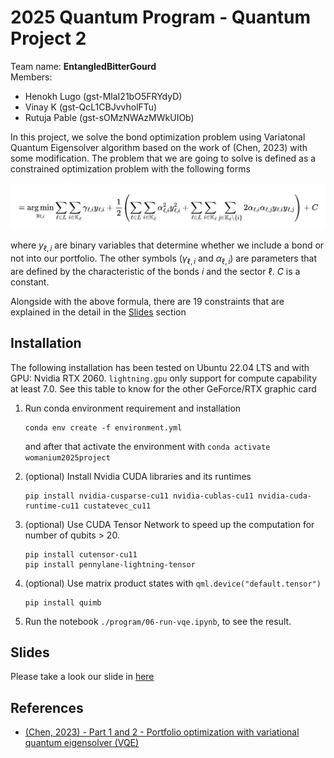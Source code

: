 # 2025 Quantum Program - Quantum Project 2

Team name: **EntangledBitterGourd**      
Members:
- Henokh Lugo (gst-MlaI21bO5FRYdyD)
- Vinay K (gst-QcL1CBJvvholFTu)
- Rutuja Pable (gst-sOMzNWAzMWkUIOb)


In this project, we solve the bond optimization problem
using Variatonal Quantum Eigensolver algorithm based on 
the work of (Chen, 2023) with some modification. 
The problem that we are going to solve is defined as 
a constrained optimization problem with the following forms

<img src="./images/01-problem-statement.png" width=600>

where $y_{\ell, i}$ are binary variables that determine
whether we include a bond or not into our portfolio.
The other symbols ($\gamma_{\ell, i}$ and $\alpha_{\ell, i}$) are parameters that are defined by the characteristic
of the bonds $i$ and the sector $\ell$. $C$ is a constant.

Alongside with the above formula, there are 19 constraints
that are explained in the detail in the [Slides](#slides) section 

## Installation

The following installation has been tested on Ubuntu 22.04 LTS and with GPU: Nvidia RTX 2060.
`lightning.gpu` only support for compute capability at least 7.0. See this table
to know for the other GeForce/RTX graphic card

1. Run conda environment requirement and installation
   ```
   conda env create -f environment.yml
   ```
   and after that activate the environment with `conda activate womanium2025project`

2. (optional) Install Nvidia CUDA libraries and its runtimes
   ```
   pip install nvidia-cusparse-cu11 nvidia-cublas-cu11 nvidia-cuda-runtime-cu11 custatevec_cu11
   ```

3. (optional) Use CUDA Tensor Network to speed up the computation for number of qubits > 20. 
   ```
   pip install cutensor-cu11
   pip install pennylane-lightning-tensor 
   ```

4. (optional) Use matrix product states with `qml.device("default.tensor")`
   ```
   pip install quimb
   ```

5. Run the notebook `./program/06-run-vqe.ipynb`, to see the result.


## Slides

Please take a look our slide in [here](https://docs.google.com/presentation/d/1bY7O3fusFT1GMOFGxjlAGDBic2viIeRAxoCRcGNsAhU/edit?usp=sharing)

## References

- [(Chen, 2023) - Part 1 and 2 - Portfolio optimization with variational quantum eigensolver (VQE)](https://eric08000800.medium.com/portfolio-optimization-with-variational-quantum-eigensolver-vqe-1-82fd17300b49)

